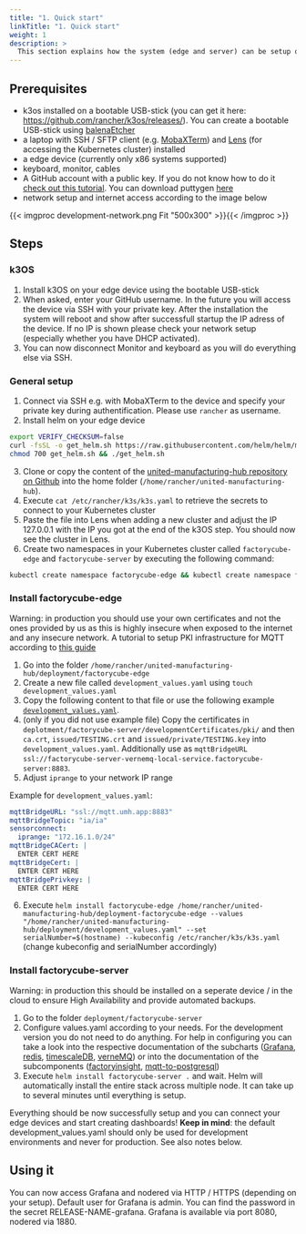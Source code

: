 ```yaml
---
title: "1. Quick start"
linkTitle: "1. Quick start"
weight: 1
description: >
  This section explains how the system (edge and server) can be setup quickly on a single edge device. This is only recommended for development and testing environments.
---
```



## Prerequisites

- k3os installed on a bootable USB-stick (you can get it here: https://github.com/rancher/k3os/releases/). You can create a bootable USB-stick using [balenaEtcher](https://www.balena.io/etcher/)
- a laptop with SSH / SFTP client (e.g. [MobaXTerm](https://mobaxterm.mobatek.net/)) and [Lens](https://k8slens.dev/) (for accessing the Kubernetes cluster) installed
- a edge device (currently only x86 systems supported)
- keyboard, monitor, cables
- A GitHub account with a public key. If you do not know how to do it [check out this tutorial](https://gist.github.com/dmangiarelli/1a0ae107aaa5c478c51e#ssh-setup-with-putty). You can download puttygen [here](https://the.earth.li/~sgtatham/putty/latest/w64/puttygen.exe)
- network setup and internet access according to the image below

{{< imgproc development-network.png Fit "500x300" >}}{{< /imgproc >}}

## Steps

### k3OS

1. Install k3OS on your edge device using the bootable USB-stick 
2. When asked, enter your GitHub username. In the future you will access the device via SSH with your private key. After the installation the system will reboot and show after successfull startup the IP adress of the device. If no IP is shown please check your network setup (especially whether you have DHCP activated). 
3. You can now disconnect Monitor and keyboard as you will do everything else via SSH.

### General setup

1. Connect via SSH e.g. with MobaXTerm to the device and specify your private key during authentification. Please use `rancher` as username.
2. Install helm on your edge device
```bash
export VERIFY_CHECKSUM=false 
curl -fsSL -o get_helm.sh https://raw.githubusercontent.com/helm/helm/master/scripts/get-helm-3 
chmod 700 get_helm.sh && ./get_helm.sh
```
3. Clone or copy the content of the [united-manufacturing-hub repository on Github](https://github.com/united-manufacturing-hub/united-manufacturing-hub) into the home folder (`/home/rancher/united-manufacturing-hub`).
4. Execute `cat /etc/rancher/k3s/k3s.yaml` to retrieve the secrets to connect to your Kubernetes cluster
5. Paste the file into Lens when adding a new cluster and adjust the IP 127.0.0.1 with the IP you got at the end of the k3OS step. You should now see the cluster in Lens.
6. Create two namespaces in your Kubernetes cluster called `factorycube-edge` and `factorycube-server` by executing the following command:
```bash
kubectl create namespace factorycube-edge && kubectl create namespace factorycube-server
```

### Install factorycube-edge

Warning: in production you should use your own certificates and not the ones provided by us as this is highly insecure when exposed to the internet and any insecure network. A tutorial to setup PKI infrastructure for MQTT according to [this guide](../../tutorials/pki)

1. Go into the folder `/home/rancher/united-manufacturing-hub/deployment/factorycube-edge`
2. Create a new file called `development_values.yaml` using `touch development_values.yaml`
3. Copy the following content to that file or use the following example [`development_values.yaml`](/examples/factorycube-server/development_values.yaml). 
4. (only if you did not use example file) Copy the certificates in `deplotment/factorycube-server/developmentCertificates/pki/` and then `ca.crt`, `issued/TESTING.crt` and `issued/private/TESTING.key` into `development_values.yaml`. Additionally use as `mqttBridgeURL` `ssl://factorycube-server-vernemq-local-service.factorycube-server:8883`. 
5. Adjust `iprange` to your network IP range

Example for `development_values.yaml`:
```yaml
mqttBridgeURL: "ssl://mqtt.umh.app:8883"
mqttBridgeTopic: "ia/ia"
sensorconnect:
  iprange: "172.16.1.0/24"
mqttBridgeCACert: |
  ENTER CERT HERE
mqttBridgeCert: |
  ENTER CERT HERE
mqttBridgePrivkey: |
  ENTER CERT HERE
```

6. Execute `helm install factorycube-edge /home/rancher/united-manufacturing-hub/deployment-factorycube-edge --values "/home/rancher/united-manufacturing-hub/deployment/development_values.yaml" --set serialNumber=$(hostname) --kubeconfig /etc/rancher/k3s/k3s.yaml` (change kubeconfig and serialNumber accordingly)

### Install factorycube-server

Warning: in production this should be installed on a seperate device / in the cloud to ensure High Availability and provide automated backups. 

1. Go to the folder `deployment/factorycube-server`
2. Configure values.yaml according to your needs. For the development version you do not need to do anything. For help in configuring you can take a look into the respective documentation of the subcharts ([Grafana](https://github.com/grafana/helm-charts), [redis](https://github.com/bitnami/charts/tree/master/bitnami/redis), [timescaleDB](https://github.com/timescale/timescaledb-kubernetes/tree/master/charts/timescaledb-single), [verneMQ](https://github.com/vernemq/docker-vernemq/tree/master/helm/vernemq)) or into the documentation of the subcomponents ([factoryinsight](../../developers/factorycube-server/factoryinsight), [mqtt-to-postgresql](../../developers/factorycube-server/mqtt-to-postgresql))
3. Execute `helm install factorycube-server .` and wait. Helm will automatically install the entire stack across multiple node. It can take up to several minutes until everything is setup. 

Everything should be now successfully setup and you can connect your edge devices and start creating dashboards! **Keep in mind**: the default development_values.yaml should only be used for development environments and never for production. See also notes below.

## Using it

You can now access Grafana and nodered via HTTP / HTTPS (depending on your setup). Default user for Grafana is admin. You can find the password in the secret RELEASE-NAME-grafana. Grafana is available via port 8080, nodered via 1880. 


